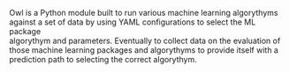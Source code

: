 Owl is a Python module built to run various machine learning algorythyms
against a set of data by using YAML configurations to select the ML package  
algorythym and parameters.  Eventually to collect data on the evaluation of
those machine learning packages and algorythyms to provide itself with a
prediction path to selecting the correct algorythym.
